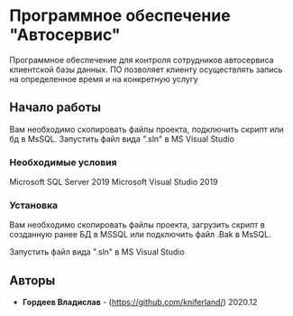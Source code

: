 # Программное обеспечение "Автосервис"

Программное обеспечение для контроля сотрудников автосервиса клиентской базы данных.
ПО позволяет клиенту осуществлять запись на определенное время и на конкретную услугу

## Начало работы

Вам необходимо скопировать файлы проекта, подключить скрипт или бд в MsSQL.
Запустить файл вида ".sln" в MS Visual Studio

### Необходимые условия

Microsoft SQL Server 2019
Microsoft Visual Studio 2019


### Установка

Вам необходимо скопировать файлы проекта, загрузить скрипт в созданную ранее БД в MSSQL или подключить файл .Bak в MsSQL.

Запустить файл вида ".sln" в MS Visual Studio



## Авторы

* **Гордеев Владислав** - (https://github.com/kniferland/)
2020.12
